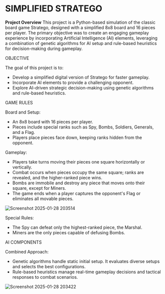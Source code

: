 # SIMPLIFIED STRATEGO

**Project Overview**
This project is a Python-based simulation of the classic board game Stratego, designed with a simplified 8x8 board and 16 pieces per player. The primary objective was to create an engaging gameplay experience by incorporating Artificial Intelligence (AI) elements, leveraging a combination of genetic algorithms for AI setup and rule-based heuristics for decision-making during gameplay.

OBJECTIVE

The goal of this project is to:

- Develop a simplified digital version of Stratego for faster gameplay.
- Incorporate AI elements to provide a challenging opponent.
- Explore AI-driven strategic decision-making using genetic algorithms and rule-based heuristics.

GAME RULES

Board and Setup:

- An 8x8 board with 16 pieces per player.
- Pieces include special ranks such as Spy, Bombs, Soldiers, Generals, and a Flag.
- Players place pieces face down, keeping ranks hidden from the opponent.

Gameplay:

- Players take turns moving their pieces one square horizontally or vertically.
- Combat occurs when pieces occupy the same square; ranks are revealed, and the higher-ranked piece wins.
- Bombs are immobile and destroy any piece that moves onto their square, except for Miners.
- The game ends when a player captures the opponent's Flag or eliminates all movable pieces.

![Screenshot 2025-01-28 203514](https://github.com/user-attachments/assets/a3217367-0db9-4162-9a2e-e9d09b329337)

Special Rules:

- The Spy can defeat only the highest-ranked piece, the Marshal.
- Miners are the only pieces capable of defusing Bombs.

AI COMPONENTS

Combined Approach:

- Genetic algorithms handle static initial setup. It evaluates diverse setups and selects the best configurations.
- Rule-based heuristics manage real-time gameplay decisions and tactical responses to combat scenarios.

![Screenshot 2025-01-28 203422](https://github.com/user-attachments/assets/b38b6460-9f43-46a6-82f7-974f4d38346c)

